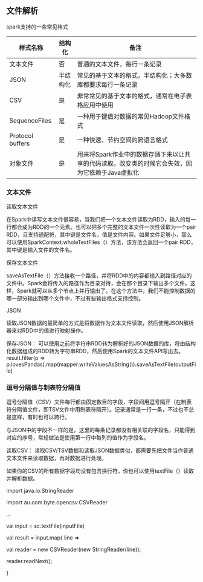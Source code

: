 ## 文件解析

spark支持的一些常见格式

|样式名称|结构化|备注|
|---|---|---|
|文本文件|否|普通的文本文件，每行一条记录|
|JSON|半结构化|常见的基于文本的格式，半结构化；大多数库都要求每行一条记录|
|CSV|是|非常常见的基于文本的格式，通常在电子表格应用中使用|
|SequenceFiles|是|一种用于键值对数据的常见Hadoop文件格式|
|Protocol buffers|是|一种快速、节约空间的跨语言格式|
|对象文件|是|用来将Spark作业中的数据存储下来以让共享的代码读取。改变类的时候它会失效，因为它依赖于Java虚拟化|

### 文本文件  

读取文本文件

在Spark中读写文本文件很容易，当我们把一个文本文件读取为RDD，输入的每一行都会成为RDD的一个元素。也可以把多个完整的文本文件一次性读取为一个pair RDD，且支持通配符，其中键是文件名，值是文件内容。如果文件足够小，那么可以使用SparkContext.wholeTextFiles（）方法，该方法会返回一个pair  RDD，其中键是输入文件的文件名。

保存文本文件

saveAsTextFile（）方法接收一个路径，并将RDD中的内容都输入到路径对应的文件中。Spark会将传入的路径作为目录对待，会在那个目录下输出多个文件。这样，Spark就可以从多个节点上并行输出了。在这个方法中，我们不能控制数据的哪一部分输出到哪个文件中，不过有些输出格式支持控制。

JSON

读取JSON数据的最简单的方式是将数据作为文本文件读取，然后使用JSON解析器来对RDD中的值进行映射操作。

保存JSON：
可以使用之前将字符串RDD转为解析好的JSON数据的库，将由结构化数据组成的RDD转为字符串RDD，然后使用Spark的文本文件API写出去。
result.filter(p => p.lovesPandas).map(mapper.writeValuesAsString()).saveAsTextFile(outputFile)

### 逗号分隔值与制表符分隔值

逗号分隔值（CSV）文件每行都由固定数目的字段，字段间用逗号隔开（在制表符分隔值文件，即TSV文件中用制表符隔开）。记录通常是一行一条，不过也不总是这样，有时也可以跨行。

与JSON中的字段不一样的是，这里的每条记录都没有相关联的字段名，只能得到对应的序号，常规做法是使用第一行中每列的值作为字段名。

读取CSV：
读取CSV/TSV数据和读取JSON数据类似，都需要先把文件当作普通文本文件来读取数据，再对数据进行处理。

如果你的CSV的所有数据字段均没有包含换行符，你也可以使用textFile（）读取并解析数据。

import   java.io.StringReader

import   au.com.byte.opencsv.CSVReader

...

val  input = sc.textFile(inputFile)

val  result  = input.map{ line =>

  val  reader = new CSVReader(new   StringReader(line));

  reader.readNext();

}
